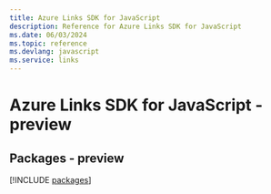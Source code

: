 ```yaml
---
title: Azure Links SDK for JavaScript
description: Reference for Azure Links SDK for JavaScript
ms.date: 06/03/2024
ms.topic: reference
ms.devlang: javascript
ms.service: links
---
```

# Azure Links SDK for JavaScript - preview
## Packages - preview
[!INCLUDE [packages](links-index.md)]